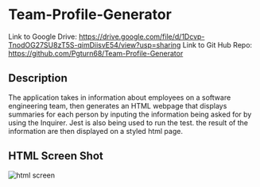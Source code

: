 # Team-Profile-Generator

Link to Google Drive: https://drive.google.com/file/d/1Dcvp-TnodOG27SU8zT5S-qimDiisvE54/view?usp=sharing
Link to Git Hub Repo: https://github.com/Pgturn68/Team-Profile-Generator

## Description 
The application takes in information about employees on a software engineering team, then generates an HTML webpage that displays summaries for each person
by inputing the information being asked for by using the Inquirer. Jest is also being used to run the test.
the result of the information are then displayed on a styled html page. 

## HTML Screen Shot
![html screen](https://user-images.githubusercontent.com/78170157/117550169-6e311400-b004-11eb-8231-5d17e8f5cf30.JPG)

